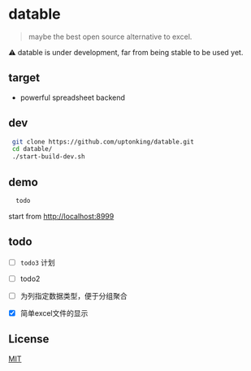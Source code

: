 # datable  
>maybe the best open source alternative to excel.  

 :warning:  datable is under development, far from being stable to be used yet. 

## target

- powerful spreadsheet backend

## dev 
```sh
 git clone https://github.com/uptonking/datable.git
 cd datable/
 ./start-build-dev.sh
```

## demo
```sh
  todo
```

start from [http://localhost:8999](http://localhost:8999)

## todo

- [ ] `todo3` 计划  
- [ ] todo2

- [ ] 为列指定数据类型，便于分组聚合

- [x] 简单excel文件的显示

## License

[MIT](http://opensource.org/licenses/MIT)




